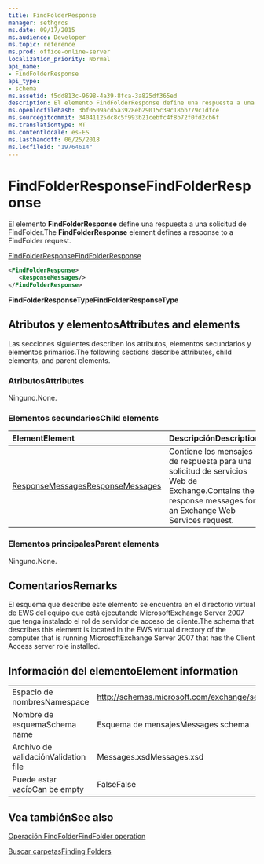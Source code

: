 ```yaml
---
title: FindFolderResponse
manager: sethgros
ms.date: 09/17/2015
ms.audience: Developer
ms.topic: reference
ms.prod: office-online-server
localization_priority: Normal
api_name:
- FindFolderResponse
api_type:
- schema
ms.assetid: f5dd813c-9698-4a39-8fca-3a825df365ed
description: El elemento FindFolderResponse define una respuesta a una solicitud de FindFolder.
ms.openlocfilehash: 3bf0509acd5a3928eb29015c39c18bb779c1dfce
ms.sourcegitcommit: 34041125dc8c5f993b21cebfc4f8b72f0fd2cb6f
ms.translationtype: MT
ms.contentlocale: es-ES
ms.lasthandoff: 06/25/2018
ms.locfileid: "19764614"
---
```

# <a name="findfolderresponse"></a><span data-ttu-id="e1230-103">FindFolderResponse</span><span class="sxs-lookup"><span data-stu-id="e1230-103">FindFolderResponse</span></span>

<span data-ttu-id="e1230-104">El elemento **FindFolderResponse** define una respuesta a una solicitud de FindFolder.</span><span class="sxs-lookup"><span data-stu-id="e1230-104">The **FindFolderResponse** element defines a response to a FindFolder request.</span></span> 
  
[<span data-ttu-id="e1230-105">FindFolderResponse</span><span class="sxs-lookup"><span data-stu-id="e1230-105">FindFolderResponse</span></span>](findfolderresponse.md)
  
```xml
<FindFolderResponse>
   <ResponseMessages/>
</FindFolderResponse>
```

 <span data-ttu-id="e1230-106">**FindFolderResponseType**</span><span class="sxs-lookup"><span data-stu-id="e1230-106">**FindFolderResponseType**</span></span>
## <a name="attributes-and-elements"></a><span data-ttu-id="e1230-107">Atributos y elementos</span><span class="sxs-lookup"><span data-stu-id="e1230-107">Attributes and elements</span></span>

<span data-ttu-id="e1230-108">Las secciones siguientes describen los atributos, elementos secundarios y elementos primarios.</span><span class="sxs-lookup"><span data-stu-id="e1230-108">The following sections describe attributes, child elements, and parent elements.</span></span>
  
### <a name="attributes"></a><span data-ttu-id="e1230-109">Atributos</span><span class="sxs-lookup"><span data-stu-id="e1230-109">Attributes</span></span>

<span data-ttu-id="e1230-110">Ninguno.</span><span class="sxs-lookup"><span data-stu-id="e1230-110">None.</span></span>
  
### <a name="child-elements"></a><span data-ttu-id="e1230-111">Elementos secundarios</span><span class="sxs-lookup"><span data-stu-id="e1230-111">Child elements</span></span>

|<span data-ttu-id="e1230-112">**Element**</span><span class="sxs-lookup"><span data-stu-id="e1230-112">**Element**</span></span>|<span data-ttu-id="e1230-113">**Descripción**</span><span class="sxs-lookup"><span data-stu-id="e1230-113">**Description**</span></span>|
|:-----|:-----|
|[<span data-ttu-id="e1230-114">ResponseMessages</span><span class="sxs-lookup"><span data-stu-id="e1230-114">ResponseMessages</span></span>](responsemessages.md) <br/> |<span data-ttu-id="e1230-115">Contiene los mensajes de respuesta para una solicitud de servicios Web de Exchange.</span><span class="sxs-lookup"><span data-stu-id="e1230-115">Contains the response messages for an Exchange Web Services request.</span></span>  <br/> |
   
### <a name="parent-elements"></a><span data-ttu-id="e1230-116">Elementos principales</span><span class="sxs-lookup"><span data-stu-id="e1230-116">Parent elements</span></span>

<span data-ttu-id="e1230-117">Ninguno.</span><span class="sxs-lookup"><span data-stu-id="e1230-117">None.</span></span>
  
## <a name="remarks"></a><span data-ttu-id="e1230-118">Comentarios</span><span class="sxs-lookup"><span data-stu-id="e1230-118">Remarks</span></span>

<span data-ttu-id="e1230-119">El esquema que describe este elemento se encuentra en el directorio virtual de EWS del equipo que está ejecutando MicrosoftExchange Server 2007 que tenga instalado el rol de servidor de acceso de cliente.</span><span class="sxs-lookup"><span data-stu-id="e1230-119">The schema that describes this element is located in the EWS virtual directory of the computer that is running MicrosoftExchange Server 2007 that has the Client Access server role installed.</span></span>
  
## <a name="element-information"></a><span data-ttu-id="e1230-120">Información del elemento</span><span class="sxs-lookup"><span data-stu-id="e1230-120">Element information</span></span>

|||
|:-----|:-----|
|<span data-ttu-id="e1230-121">Espacio de nombres</span><span class="sxs-lookup"><span data-stu-id="e1230-121">Namespace</span></span>  <br/> |http://schemas.microsoft.com/exchange/services/2006/messages  <br/> |
|<span data-ttu-id="e1230-122">Nombre de esquema</span><span class="sxs-lookup"><span data-stu-id="e1230-122">Schema name</span></span>  <br/> |<span data-ttu-id="e1230-123">Esquema de mensajes</span><span class="sxs-lookup"><span data-stu-id="e1230-123">Messages schema</span></span>  <br/> |
|<span data-ttu-id="e1230-124">Archivo de validación</span><span class="sxs-lookup"><span data-stu-id="e1230-124">Validation file</span></span>  <br/> |<span data-ttu-id="e1230-125">Messages.xsd</span><span class="sxs-lookup"><span data-stu-id="e1230-125">Messages.xsd</span></span>  <br/> |
|<span data-ttu-id="e1230-126">Puede estar vacío</span><span class="sxs-lookup"><span data-stu-id="e1230-126">Can be empty</span></span>  <br/> |<span data-ttu-id="e1230-127">False</span><span class="sxs-lookup"><span data-stu-id="e1230-127">False</span></span>  <br/> |
   
## <a name="see-also"></a><span data-ttu-id="e1230-128">Vea también</span><span class="sxs-lookup"><span data-stu-id="e1230-128">See also</span></span>



[<span data-ttu-id="e1230-129">Operación FindFolder</span><span class="sxs-lookup"><span data-stu-id="e1230-129">FindFolder operation</span></span>](findfolder-operation.md)


[<span data-ttu-id="e1230-130">Buscar carpetas</span><span class="sxs-lookup"><span data-stu-id="e1230-130">Finding Folders</span></span>](http://msdn.microsoft.com/library/9124d868-017a-43f0-b915-5c0082cacec9%28Office.15%29.aspx)

